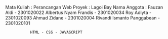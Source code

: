 Mata Kuliah : Perancangan Web
Proyek : Lagoi Bay
Nama Anggota : Fauzan Aldi - 2301020022
               Albertus Nyam Frandis - 2301020034
               Roy Adiyta - 2301020093
               Ahmad Zidane - 2301020004
               Rivandi Ismanto Panggabean - 2301020101


               HTML - CSS - JAVASCRIPT
               

